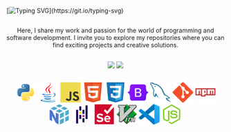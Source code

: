 

[![Typing SVG](https://readme-typing-svg.herokuapp.com/?color=A020F0&size=35&center=true&vCenter=true&width=1000&lines=Hello,+I'm+Trich!)](https://git.io/typing-svg)

##
<div align="center">
Here, I share my work and passion for the world of programming and software development. I invite you to explore my repositories where you can find exciting projects and creative solutions.</div>


##
<div align="center">
  <picture>
    <source
      height="180em" srcset="https://github-readme-stats-trichlol.vercel.app/api?username=trichlol&show_icons=true&theme=github_dark&border_radius=30&include_all_commits=true&count_private=true"
      media="(prefers-color-scheme: dark)"
    />
    <source
      height="180em" srcset="https://github-readme-stats-trichlol.vercel.app/api/?username=trichlol&show_icons=true&theme=graywhite&border_radius=30&include_all_commits=true&count_private=true"
      media="(prefers-color-scheme: light)"
    />
    <img src="https://github-readme-stats-trichlol.vercel.app/api/?username=trichlol&show_icons=true" /> 
  </picture>
  
  <picture>
    <source
      height="180em" srcset="https://github-readme-stats-trichlol.vercel.app/api/top-langs/?username=trichlol&layout=compact&theme=github_dark&border_radius=30"
      media="(prefers-color-scheme: dark)"
    />
    <source
      height="180em" srcset="https://github-readme-stats-trichlol.vercel.app/api/top-langs/?username=trichlol&layout=compact&theme=graywhite&border_radius=30"
      media="(prefers-color-scheme: light)"
    />
    <img src="https://github-readme-stats-trichlol.vercel.app/api/?username=trichlol&show_icons=true" />
</picture>
</div>

##

<div>
  <p align="center">
    <a href="https://www.python.org/" target="_blank"><img src="https://raw.githubusercontent.com/devicons/devicon/master/icons/python/python-original.svg" alt="Python" width="48px"></a>
    <a href="https://www.java.com" target="_blank"><img src="https://raw.githubusercontent.com/devicons/devicon/master/icons/java/java-original.svg" alt="Python" width="48px"></a> 
    <a href="https://www.javascript.com/" target="_blank"><img src="https://raw.githubusercontent.com/devicons/devicon/master/icons/javascript/javascript-original.svg" alt="JavaScript" width="48px"></a>  
    <a href="https://html.spec.whatwg.org/multipage/" target="_blank"><img src="https://raw.githubusercontent.com/devicons/devicon/master/icons/html5/html5-original.svg" alt="HTML5" width="48px"></a>  
    <a href="https://www.w3schools.com/css/" target="_blank"><img src="https://raw.githubusercontent.com/devicons/devicon/master/icons/css3/css3-original.svg" alt="CSS3" width="48px"></a>
    <a href="https://getbootstrap.com/" target="_blank"><img src="https://raw.githubusercontent.com/devicons/devicon/master/icons/bootstrap/bootstrap-original.svg" alt="BootStrap" width="48px"></a>
    <a href="https://www.mysql.com/" target="_blank"><img src="https://raw.githubusercontent.com/devicons/devicon/master/icons/mysql/mysql-original.svg" alt="MySQL" width="48px"></a>
    <a href="https://git-scm.com/" target="_blank"><img src="https://raw.githubusercontent.com/devicons/devicon/master/icons/git/git-original.svg" alt="Git" width="48px"></a>
    <a href="https://www.npmjs.com/" target="_blank"><img src="https://raw.githubusercontent.com/devicons/devicon/master/icons/npm/npm-original-wordmark.svg" alt="npm" width="48px"></a>
    <a href="https://numpy.org/" target="_blank"><img src="https://raw.githubusercontent.com/devicons/devicon/master/icons/numpy/numpy-original.svg" alt="NumPy" width="48px"></a>
    <a href="https://pandas.pydata.org/" target="_blank"><img src="https://raw.githubusercontent.com/devicons/devicon/master/icons/pandas/pandas-original.svg" alt="Pandas" width="48px"></a>
    <a href="https://www.selenium.dev/" target="_blank"><img src="https://raw.githubusercontent.com/devicons/devicon/master/icons/selenium/selenium-original.svg" alt="Selenium" width="48px"></a>
    <a href="https://www.vim.org/" target="_blank"><img src="https://raw.githubusercontent.com/devicons/devicon/master/icons/vim/vim-original.svg" alt="Vim" width="48px"></a>
    <a href="https://code.visualstudio.com/" target="_blank"><img src="https://raw.githubusercontent.com/devicons/devicon/master/icons/vscode/vscode-original.svg" alt="VSCode" width="48px"></a>
    <a href="https://nodejs.org/" target="_blank"><img src="https://raw.githubusercontent.com/devicons/devicon/master/icons/nodejs/nodejs-original.svg" alt="NodeJS" width="48px"></a>
  </p>
</div>

##
